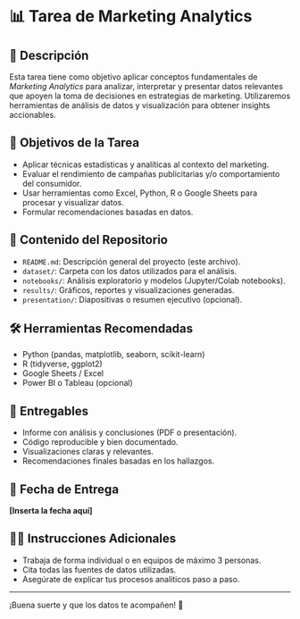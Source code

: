 # 📊 Tarea de Marketing Analytics

## 📝 Descripción

Esta tarea tiene como objetivo aplicar conceptos fundamentales de *Marketing Analytics* para analizar, interpretar y presentar datos relevantes que apoyen la toma de decisiones en estrategias de marketing. Utilizaremos herramientas de análisis de datos y visualización para obtener insights accionables.

## 🎯 Objetivos de la Tarea

- Aplicar técnicas estadísticas y analíticas al contexto del marketing.
- Evaluar el rendimiento de campañas publicitarias y/o comportamiento del consumidor.
- Usar herramientas como Excel, Python, R o Google Sheets para procesar y visualizar datos.
- Formular recomendaciones basadas en datos.

## 📁 Contenido del Repositorio

- `README.md`: Descripción general del proyecto (este archivo).
- `dataset/`: Carpeta con los datos utilizados para el análisis.
- `notebooks/`: Análisis exploratorio y modelos (Jupyter/Colab notebooks).
- `results/`: Gráficos, reportes y visualizaciones generadas.
- `presentation/`: Diapositivas o resumen ejecutivo (opcional).

## 🛠 Herramientas Recomendadas

- Python (pandas, matplotlib, seaborn, scikit-learn)
- R (tidyverse, ggplot2)
- Google Sheets / Excel
- Power BI o Tableau (opcional)

## 📌 Entregables

- Informe con análisis y conclusiones (PDF o presentación).
- Código reproducible y bien documentado.
- Visualizaciones claras y relevantes.
- Recomendaciones finales basadas en los hallazgos.

## 📅 Fecha de Entrega

**[Inserta la fecha aquí]**

## 👨‍🏫 Instrucciones Adicionales

- Trabaja de forma individual o en equipos de máximo 3 personas.
- Cita todas las fuentes de datos utilizadas.
- Asegúrate de explicar tus procesos analíticos paso a paso.

---

¡Buena suerte y que los datos te acompañen! 🚀

